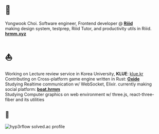 # :sushi: 
Yongwook Choi. Software engineer, Frontend developer @ **[Riiid](https://www.riiid.co/en/main)**  
making design system, testprep, Riiid Tutor, and productivity utils in Riiid.  
**[hrmm.xyz](https://hrmm.xyz)**
# :boat:
Working on Lecture review service in Korea University, **KLUE**: [klue.kr](https://klue.kr/)  
Contributing on Cross-platform game engine written in Rust: **[Oxide](https://github.com/utilForever/Oxide)**  
Studying Realtime communication w/ WebSocket, Elixir. currently making social platform: **[boat.hrmm](https://github.com/hrmm-dev/boat-web)**    
Studying Computer graphics on web environment w/ three.js, react-three-fiber and its utilities
## :eyes:
![hyp3rflow solved.ac profile](https://github-readme-solvedac.hyp3rflow.vercel.app/api/?handle=hyperflow)
